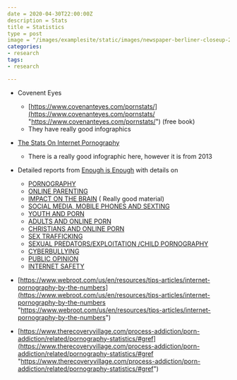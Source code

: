 ```yaml
---
date = 2020-04-30T22:00:00Z
description = Stats
title = Statistics
type = post
image = "/images/examplesite/static/images/newspaper-berliner-closeup-21627.jpg"
categories:
- research
tags:
- research

---
```

* Covenent Eyes
  * [https://www.covenanteyes.com/pornstats/](https://www.covenanteyes.com/pornstats/ "https://www.covenanteyes.com/pornstats/") (free book)
  * They have really good infographics 
* [The Stats On Internet Pornography]()
  * There is a really good infographic here, however it is from 2013
* Detailed reports from [Enough is Enough](https://enough.org/) with details on
  * [PORNOGRAPHY](https://enough.org/stats_porn_industry)
  * [ONLINE PARENTING](https://enough.org/stats-online-parenting)
  * [IMPACT ON THE BRAIN](https://enough.org/stats-impact-on-the-brain) ( Really good material)
  * [SOCIAL MEDIA, MOBILE PHONES AND SEXTING](https://enough.org/stats_social_media)
  * [YOUTH AND PORN](https://enough.org/stats-youth-and-porn)
  * [ADULTS AND ONLINE PORN](https://enough.org/stats_adults_online_porn)
  * [CHRISTIANS AND ONLINE PORN](https://enough.org/stats_christians_online_porn)
  * [SEX TRAFFICKING](https://enough.org/stats-sex-trafficking)
  * [SEXUAL PREDATORS/EXPLOITATION /CHILD PORNOGRAPHY](https://enough.org/stats_exploitation)
  * [CYBERBULLYING](https://enough.org/stats_cyberbullying)
  * [PUBLIC OPINION](https://enough.org/stats_public_opinion)
  * [INTERNET SAFETY](https://enough.org/stats_internet_safety)
* [https://www.webroot.com/us/en/resources/tips-articles/internet-pornography-by-the-numbers](https://www.webroot.com/us/en/resources/tips-articles/internet-pornography-by-the-numbers "https://www.webroot.com/us/en/resources/tips-articles/internet-pornography-by-the-numbers")
* [https://www.therecoveryvillage.com/process-addiction/porn-addiction/related/pornography-statistics/#gref](https://www.therecoveryvillage.com/process-addiction/porn-addiction/related/pornography-statistics/#gref "https://www.therecoveryvillage.com/process-addiction/porn-addiction/related/pornography-statistics/#gref")

  > 

